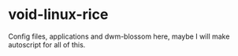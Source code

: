 # void-linux-rice
Config files, applications and dwm-blossom here, maybe I will make autoscript for all of this.

